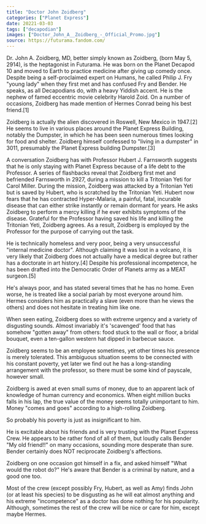 ```yaml
---
title: "Doctor John Zoidberg"
categories: ["Planet Express"]
date: 20221-03-03
tags: ["decapodian"]
images: ["Doctor_John_A__Zoidberg_-_Official_Promo.jpg"]
source: https://futurama.fandom.com/
---
```

Dr. John A. Zoidberg, MD, better simply known as Zoidberg, (born May 5, 2914), is the heptagonist in Futurama. He was born on the Planet Decapod 10 and moved to Earth to practice medicine after giving up comedy once. Despite being a self-proclaimed expert on Humans, he called Philip J. Fry "young lady" when they first met and has confused Fry and Bender. He speaks, as all Decapodians do, with a heavy Yiddish accent. He is the nephew of famed eccentric movie celebrity Harold Zoid. On a number of occasions, Zoidberg has made mention of Hermes Conrad being his best friend.[1]

Zoidberg is actually the alien discovered in Roswell, New Mexico in 1947.[2] He seems to live in various places around the Planet Express Building, notably the Dumpster, in which he has been seen numerous times looking for food and shelter. Zoidberg himself confessed to "living in a dumpster" in 3011, presumably the Planet Express building Dumpster.[3]

A conversation Zoidberg has with Professor Hubert J. Farnsworth suggests that he is only staying with Planet Express because of a life debt to the Professor. A series of flashbacks reveal that Zoidberg first met and befriended Farnsworth in 2927, during a mission to kill a Tritonian Yeti for Carol Miller. During the mission, Zoidberg was attacked by a Tritonian Yeti but is saved by Hubert, who is scratched by the Tritonian Yeti. Hubert now fears that he has contracted Hyper-Malaria, a painful, fatal, incurable disease that can either strike instantly or remain dormant for years. He asks Zoidberg to perform a mercy killing if he ever exhibits symptoms of the disease. Grateful for the Professor having saved his life and killing the Tritonian Yeti, Zoidberg agrees. As a result, Zoidberg is employed by the Professor for the purpose of carrying out the task.

He is technically homeless and very poor, being a very unsuccessful "internal medicine doctor". Although claiming it was lost in a volcano, it is very likely that Zoidberg does not actually have a medical degree but rather has a doctorate in art history.[4] Despite his professional incompetence, he has been drafted into the Democratic Order of Planets army as a MEAT surgeon.[5]

He's always poor, and has stated several times that he has no home. Even worse, he is treated like a social pariah by most everyone around him. Hermes considers him as practically a slave (even more than he views the others) and does not hesitate in treating him like one.

When seen eating, Zoidberg does so with extreme urgency and a variety of disgusting sounds. Almost invariably it's 'scavenged' food that has somehow "gotten away" from others: food stuck to the wall or floor, a bridal bouquet, even a ten-gallon western hat dipped in barbecue sauce.

Zoidberg seems to be an employee sometimes, yet other times his presence is merely tolerated. This ambiguous situation seems to be connected with his constant poverty, yet later we find out he has a long-standing arrangement with the professor, so there must be some kind of payscale, however small.

Zoidberg is awed at even small sums of money, due to an apparent lack of knowledge of human currency and economics. When eight million bucks falls in his lap, the true value of the money seems totally unimportant to him. Money "comes and goes" according to a high-rolling Zoidberg.

So probably his poverty is just as insignificant to him.

He is excitable about his friends and is very trusting with the Planet Express Crew. He appears to be rather fond of all of them, but loudly calls Bender "My old friend!!" on many occasions, sounding more desperate than sure. Bender certainly does NOT reciprocate Zoidberg's affections.

Zoidberg on one occasion got himself in a fix, and asked himself "What would the robot do?" He's aware that Bender is a criminal by nature, and a good one too.

Most of the crew (except possibly Fry, Hubert, as well as Amy) finds John (or at least his species) to be disgusting as he will eat almost anything and his extreme "incompetence" as a doctor has done nothing for his popularity. Although, sometimes the rest of the crew will be nice or care for him, except maybe Hermes.